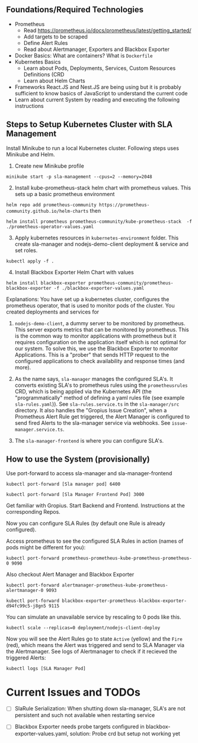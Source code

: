 ## Foundations/Required Technologies

- Prometheus 
    - Read https://prometheus.io/docs/prometheus/latest/getting_started/
    - Add targets to be scraped
    - Define Alert Rules
    - Read about Alertmanager, Exporters and Blackbox Exporter
- Docker Basics: What are containers? What is `Dockerfile`
- Kubernetes Basics
    - Learn about Pods, Deployments, Services, Custom Resources Definitions (CRD
    - Learn about Helm Charts
- Frameworks React.JS and Nest.JS are being using but it is probably sufficient to know basics of JavaScript to understand the current code
- Learn about current System by reading and executing the following instructions

## Steps to Setup Kubernetes Cluster with SLA Management

Install Minikube to run a local Kubernetes cluster. Following steps uses Minikube and Helm.

1. Create new Minikube profile

`minikube start -p sla-management --cpus=2 --memory=2048`

2. Install kube-prometheus-stack helm chart with prometheus values. This sets up a basic prometheus environment

`helm repo add prometheus-community https://prometheus-community.github.io/helm-charts` then

`helm install prometheus prometheus-community/kube-prometheus-stack  -f ./prometheus-operator-values.yaml`

3. Apply kubernetes resources in `kubernetes-environment` folder. This create sla-manager and nodejs-demo-client deployment & service and set roles.

`kubectl apply -f .`

4. Install Blackbox Exporter Helm Chart with values

`helm install blackbox-exporter prometheus-community/prometheus-blackbox-exporter -f ./blackbox-exporter-values.yaml`


Explanations: You have set up a kubernetes cluster, configures the prometheus operator, that is used to monitor pods of the cluster. You created deployments and services for 

1. `nodejs-demo-client`, a dummy server to be monitored by prometheus. This server exports metrics that can be monitored by prometheus. This is the common way to monitor applications with prometheus but it requires configuration on the application itself which is not optimal for our system. To solve this, we use the Blackbox Exporter to monitor Applications. This is a "prober" that sends HTTP request to the configured applications to check availability and response times (and more). 

2. As the name says, `sla-manager` manages the configured SLA's. It converts existing SLA's to prometheus rules using the `prometheusrules` CRD, which is being applied via the Kubernetes API (the "programmatically" method of defining a yaml rules file (see example `sla-rules.yaml`)). See `sla-rules.service.ts` in the `sla-manager/src` directory. It also handles the "Gropius Issue Creation", when a Prometheus Alert Rule get triggered, the Alert Manager is configured to send fired Alerts to the sla-manager service via webhooks. See `issue-manager.service.ts`.

3. The `sla-manager-frontend` is where you can configure SLA's.



## How to use the System (provisionally)

Use port-forward to access sla-manager and sla-manager-frontend

`kubectl port-forward [Sla manager pod] 6400`

`kubectl port-forward [Sla Manager Frontend Pod] 3000`

Get familiar with Gropius. Start Backend and Frontend. Instructions at the corresponding Repos.

Now you can configure SLA Rules (by default one Rule is already configured).

Access prometheus to see the configured SLA Rules in action (names of pods might be different for you):

`kubectl port-forward prometheus-prometheus-kube-prometheus-prometheus-0 9090`

Also checkout Alert Manager and Blackbox Exporter

`kubectl port-forward alertmanager-prometheus-kube-prometheus-alertmanager-0 9093`

`kubectl port-forward blackbox-exporter-prometheus-blackbox-exporter-d94fc99c5-j8gn5 9115`

You can simulate an unavailable service by rescaling to 0 pods like this.

`kubectl scale --replicas=0 deployment/nodejs-client-deploy`

Now you will see the Alert Rules go to state `Active` (yellow) and the `Fire` (red), which means the Alert was triggered and send to SLA Manager via the Alertmanager. See logs of Alertmanager to check if it recieved the triggered Alerts:

`kubectl logs [SLA Manager Pod]`



# Current Issues and TODOs

- [ ] SlaRule Serialization: When shutting down sla-manager, SLA's are not persistent and such not available when restarting service
- [ ] Blackbox Exporter needs probe targets configured in blackbox-exporter-values.yaml, solution: Probe crd but setup not working yet



